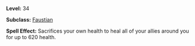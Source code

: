 <!-- TITLE: Spell: Hemotransmission -->
<!-- SUBTITLE:  -->

**Level:** 34

**Subclass:** [Faustian](faustian)

**Spell Effect:** Sacrifices your own health to heal all of your allies around you for up to 620 health.